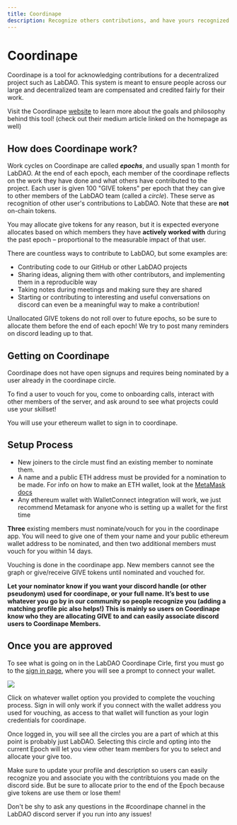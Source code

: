 ```yaml
---
title: Coordinape
description: Recognize others contributions, and have yours recognized too!
---
```


# Coordinape

Coordinape is a tool for acknowledging contributions for a decentralized project such as LabDAO. This system is meant to ensure people across our large and decentralized team are compensated and credited fairly for their work.

Visit the Coordinape [website](https://coordinape.com) to learn more about the goals and philosophy behind this tool! (check out their medium article linked on the homepage as well)

## How does Coordinape work?

Work cycles on Coordinape are called ***epochs***, and usually span 1 month for LabDAO. At the end of each epoch, each member of the coordinape reflects on the work they have done and what others have contributed to the project. Each user is given 100 "GIVE tokens" per epoch that they can give to other members of the LabDAO team (called a *circle*). These serve as recognition of other user's contributions to LabDAO. Note that these are **not** on-chain tokens.

You may allocate give tokens for any reason, but it is expected everyone allocates based on which members they have **actively worked with** during the past epoch – proportional to the measurable impact of that user.

There are countless ways to contribute to LabDAO, but some examples are:

- Contributing code to our GitHub or other LabDAO projects
- Sharing ideas, aligning them with other contributors, and implementing them in a reproducible way
- Taking notes during meetings and making sure they are shared
- Starting or contributing to interesting and useful conversations on discord can even be a meaningful way to make a contribution!

Unallocated GIVE tokens do not roll over to future epochs, so be sure to allocate them before the end of each epoch! We try to post many reminders on discord leading up to that.

## Getting on Coordinape

Coordinape does not have open signups and requires being nominated by a user already in the coordinape circle.

To find a user to vouch for you, come to onboarding calls, interact with other members of the server, and ask around to see what projects could use your skillset!

You will use your ethereum wallet to sign in to coordinape.

## Setup Process

- New joiners to the circle must find an existing member to nominate them. 
- A name and a public ETH address must be provided for a nomination to be made. For info on how to make an ETH wallet,  look at the [MetaMask docs](https://www.followchain.org/make-metamask-wallet/#:~:text=How%20to%20make%20a%20MetaMask%20wallet.%201%201.,Wallet”.%205%205.%20Click%20on%20“Agree”.%20More%20items!)
- Any ethereum wallet with WalletConnect integration will work, we just recommend Metamask for anyone who is setting up a wallet for the first time
    
**Three** existing members must nominate/vouch for you in the coordinape app. You will need to give one of them your name and your public ethereum wallet address to be nominated, and then two additional members must vouch for you within 14 days. 

Vouching is done in the coordinape app. New members cannot see the graph or give/receive GIVE tokens until nominated and vouched for.

**Let your nominator know if you want your discord handle (or other pseudonym) used for coordinape, or your full name. It’s best to use whatever you go by in our community so people recognize you (adding a matching profile pic also helps!) This is mainly so users on Coordinape know who they are allocating GIVE to and can easily associate discord users to Coordinape Members.**

## Once you are approved

To see what is going on in the LabDAO Coordinape Cirle, first you must go to the [sign in page](https://app.coordinape.com/?open-wallet), where you will see a prompt to connect your wallet.

![](https://i.imgur.com/yYIUgmj.png)

Click on whatever wallet option you provided to complete the vouching process. Sign in will only work if you connect with the wallet address you used for vouching, as access to that wallet will function as your login credentials for coordinape.

Once logged in, you will see all the circles you are a part of which at this point is probably just LabDAO. Selecting this circle and opting into the current Epoch will let you view other team members for you to select and allocate your give too. 

Make sure to update your profile and description so users can easily recognize you and associate you with the contribtuions you made on the discord side. But be sure to allocate prior to the end of the Epoch because give tokens are use them or lose them!

Don't be shy to ask any questions in the #coordinape channel in the LabDAO discord server if you run into any issues!